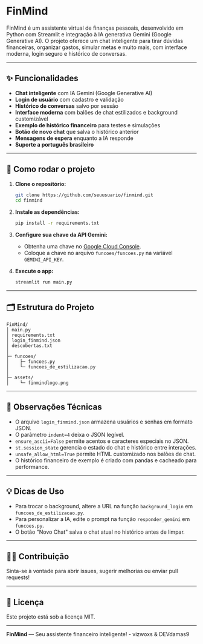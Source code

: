 # FinMind

FinMind é um assistente virtual de finanças pessoais, desenvolvido em Python com Streamlit e integração à IA generativa Gemini (Google Generative AI). O projeto oferece um chat inteligente para tirar dúvidas financeiras, organizar gastos, simular metas e muito mais, com interface moderna, login seguro e histórico de conversas.

---

## ✨ Funcionalidades

- **Chat inteligente** com IA Gemini (Google Generative AI)
- **Login de usuário** com cadastro e validação
- **Histórico de conversas** salvo por sessão
- **Interface moderna** com balões de chat estilizados e background customizável
- **Exemplo de histórico financeiro** para testes e simulações
- **Botão de novo chat** que salva o histórico anterior
- **Mensagens de espera** enquanto a IA responde
- **Suporte a português brasileiro**

---

## 🚀 Como rodar o projeto

1. **Clone o repositório:**
   ```bash
   git clone https://github.com/seuusuario/finmind.git
   cd finmind
   ```

2. **Instale as dependências:**
   ```bash
   pip install -r requirements.txt
   ```

3. **Configure sua chave da API Gemini:**
   - Obtenha uma chave no [Google Cloud Console](https://aistudio.google.com/app/apikey).
   - Coloque a chave no arquivo `funcoes/funcoes.py` na variável `GEMINI_API_KEY`.

4. **Execute o app:**
   ```bash
   streamlit run main.py
   ```

---

## 🗂 Estrutura do Projeto

```
FinMind/
│ main.py
│ requirements.txt
│ login_finmind.json
│ descobertas.txt
│
├─ funcoes/
│    ├─ funcoes.py
│    └─ funcoes_de_estilizacao.py
│
├─ assets/
│    └─ finmindlogo.png
```

---

## 📝 Observações Técnicas

- O arquivo `login_finmind.json` armazena usuários e senhas em formato JSON.
- O parâmetro `indent=4` deixa o JSON legível.
- `ensure_ascii=False` permite acentos e caracteres especiais no JSON.
- `st.session_state` gerencia o estado do chat e histórico entre interações.
- `unsafe_allow_html=True` permite HTML customizado nos balões de chat.
- O histórico financeiro de exemplo é criado com pandas e cacheado para performance.

---

## 💡 Dicas de Uso

- Para trocar o background, altere a URL na função `background_login` em `funcoes_de_estilizacao.py`.
- Para personalizar a IA, edite o prompt na função `responder_gemini` em `funcoes.py`.
- O botão "Novo Chat" salva o chat atual no histórico antes de limpar.

---

## 👩‍💻 Contribuição

Sinta-se à vontade para abrir issues, sugerir melhorias ou enviar pull requests!

---

## 📄 Licença

Este projeto está sob a licença MIT.

---

**FinMind** — Seu assistente financeiro inteligente! - vizwoxs & DEVdamas9
